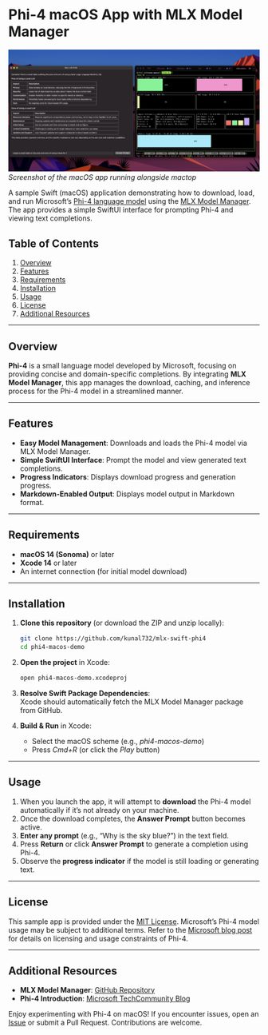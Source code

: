 # Phi-4 macOS App with MLX Model Manager

![Phi-4 Demo Screenshot](./phi4-swift-screenshot.png)  
*Screenshot of the macOS app running alongside mactop*

A sample Swift (macOS) application demonstrating how to download, load, and run Microsoft’s [Phi-4 language model](https://techcommunity.microsoft.com/blog/aiplatformblog/introducing-phi-4-microsoft%E2%80%99s-newest-small-language-model-specializing-in-comple/4357090) using the [MLX Model Manager](https://github.com/kunal732/MLX-Model-Manager). The app provides a simple SwiftUI interface for prompting Phi-4 and viewing text completions.

## Table of Contents

1. [Overview](#overview)
2. [Features](#features)
3. [Requirements](#requirements)
4. [Installation](#installation)
5. [Usage](#usage)
6. [License](#license)
7. [Additional Resources](#additional-resources)

---

## Overview

**Phi-4** is a small language model developed by Microsoft, focusing on providing concise and domain-specific completions. By integrating **MLX Model Manager**, this app manages the download, caching, and inference process for the Phi-4 model in a streamlined manner.

---

## Features

- **Easy Model Management**: Downloads and loads the Phi-4 model via MLX Model Manager.
- **Simple SwiftUI Interface**: Prompt the model and view generated text completions.
- **Progress Indicators**: Displays download progress and generation progress.
- **Markdown-Enabled Output**: Displays model output in Markdown format.

---

## Requirements

- **macOS 14 (Sonoma)** or later
- **Xcode 14** or later
- An internet connection (for initial model download)

---

## Installation

1. **Clone this repository** (or download the ZIP and unzip locally):

    ```bash
    git clone https://github.com/kunal732/mlx-swift-phi4
    cd phi4-macos-demo
    ```

2. **Open the project** in Xcode:

    ```bash
    open phi4-macos-demo.xcodeproj
    ```

3. **Resolve Swift Package Dependencies**:  
   Xcode should automatically fetch the MLX Model Manager package from GitHub.

4. **Build & Run** in Xcode:
    - Select the macOS scheme (e.g., *phi4-macos-demo*)
    - Press *Cmd+R* (or click the *Play* button)

---

## Usage

1. When you launch the app, it will attempt to **download** the Phi-4 model automatically if it’s not already on your machine.
2. Once the download completes, the **Answer Prompt** button becomes active.
3. **Enter any prompt** (e.g., “Why is the sky blue?”) in the text field.
4. Press **Return** or click **Answer Prompt** to generate a completion using Phi-4.
5. Observe the **progress indicator** if the model is still loading or generating text.

---

## License

This sample app is provided under the [MIT License](LICENSE). Microsoft’s Phi-4 model usage may be subject to additional terms. Refer to the [Microsoft blog post](https://techcommunity.microsoft.com/blog/aiplatformblog/introducing-phi-4-microsoft%E2%80%99s-newest-small-language-model-specializing-in-comple/4357090) for details on licensing and usage constraints of Phi-4.

---

## Additional Resources

- **MLX Model Manager**: [GitHub Repository](https://github.com/kunal732/MLX-Model-Manager)
- **Phi-4 Introduction**: [Microsoft TechCommunity Blog](https://techcommunity.microsoft.com/blog/aiplatformblog/introducing-phi-4-microsoft%E2%80%99s-newest-small-language-model-specializing-in-comple/4357090)

Enjoy experimenting with Phi-4 on macOS! If you encounter issues, open an [Issue](https://github.com/YourUsername/phi4-macos-demo/issues) or submit a Pull Request. Contributions are welcome.


